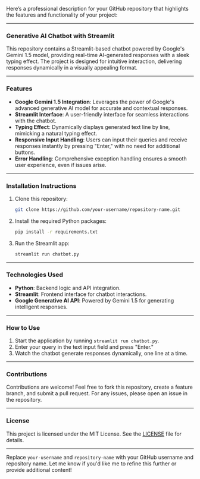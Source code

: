 Here’s a professional description for your GitHub repository that highlights the features and functionality of your project:

---

### **Generative AI Chatbot with Streamlit**
This repository contains a Streamlit-based chatbot powered by Google's Gemini 1.5 model, providing real-time AI-generated responses with a sleek typing effect. The project is designed for intuitive interaction, delivering responses dynamically in a visually appealing format.

---

### **Features**
- **Google Gemini 1.5 Integration**: Leverages the power of Google's advanced generative AI model for accurate and contextual responses.
- **Streamlit Interface**: A user-friendly interface for seamless interactions with the chatbot.
- **Typing Effect**: Dynamically displays generated text line by line, mimicking a natural typing effect.
- **Responsive Input Handling**: Users can input their queries and receive responses instantly by pressing "Enter," with no need for additional buttons.
- **Error Handling**: Comprehensive exception handling ensures a smooth user experience, even if issues arise.

---

### **Installation Instructions**
1. Clone this repository:
   ```bash
   git clone https://github.com/your-username/repository-name.git
   ```
2. Install the required Python packages:
   ```bash
   pip install -r requirements.txt
   ```
3. Run the Streamlit app:
   ```bash
   streamlit run chatbot.py
   ```

---

### **Technologies Used**
- **Python**: Backend logic and API integration.
- **Streamlit**: Frontend interface for chatbot interactions.
- **Google Generative AI API**: Powered by Gemini 1.5 for generating intelligent responses.

---

### **How to Use**
1. Start the application by running `streamlit run chatbot.py`.
2. Enter your query in the text input field and press "Enter."
3. Watch the chatbot generate responses dynamically, one line at a time.

---

### **Contributions**
Contributions are welcome! Feel free to fork this repository, create a feature branch, and submit a pull request. For any issues, please open an issue in the repository.

---

### **License**
This project is licensed under the MIT License. See the [LICENSE](LICENSE) file for details.

---

Replace `your-username` and `repository-name` with your GitHub username and repository name. Let me know if you'd like me to refine this further or provide additional content!
